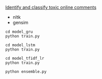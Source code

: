 [Identify and classify toxic online comments](https://www.kaggle.com/c/jigsaw-toxic-comment-classification-challenge)

* nltk
* gensim

```
cd model_gru
python train.py

cd model_lstm
python train.py

cd model_tfidf_lr
python train.py

python ensemble.py
```
